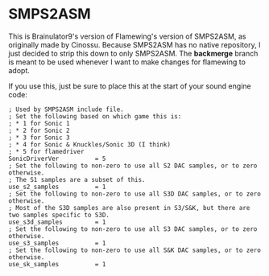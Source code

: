 # SMPS2ASM
This is Brainulator9's version of Flamewing's version of SMPS2ASM, as originally made by Cinossu. Because SMPS2ASM has no native repository, I just decided to strip this down to only SMPS2ASM. The **backmerge** branch is meant to be used whenever I want to make changes for flamewing to adopt.

If you use this, just be sure to place this at the start of your sound engine code:
```
; Used by SMPS2ASM include file.
; Set the following based on which game this is:
; * 1 for Sonic 1
; * 2 for Sonic 2
; * 3 for Sonic 3
; * 4 for Sonic & Knuckles/Sonic 3D (I think)
; * 5 for flamedriver
SonicDriverVer			= 5
; Set the following to non-zero to use all S2 DAC samples, or to zero otherwise.
; The S1 samples are a subset of this.
use_s2_samples			= 1
; Set the following to non-zero to use all S3D DAC samples, or to zero otherwise.
; Most of the S3D samples are also present in S3/S&K, but there are two samples specific to S3D.
use_s3d_samples			= 1
; Set the following to non-zero to use all S3 DAC samples, or to zero otherwise.
use_s3_samples			= 1
; Set the following to non-zero to use all S&K DAC samples, or to zero otherwise.
use_sk_samples			= 1
```

